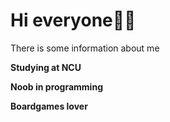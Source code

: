 # Hi everyone👋👋

There is some information about me

**Studying at NCU**

**Noob in programming**

**Boardgames lover**
